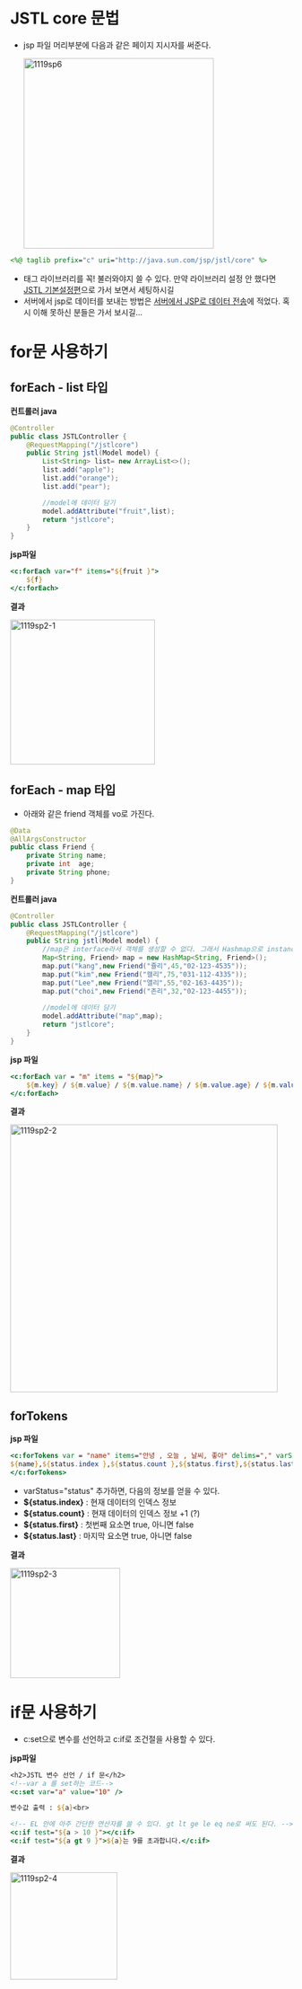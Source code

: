 # JSTL core 문법

- jsp 파일 머리부분에 다음과 같은 페이지 지시자를 써준다.

  <img width="339" alt="1119sp6" src="https://user-images.githubusercontent.com/37058233/99896602-693a0b80-2cd5-11eb-9c27-276020ea423f.PNG">

```jsp
<%@ taglib prefix="c" uri="http://java.sun.com/jsp/jstl/core" %>
```

- 태그 라이브러리를 꼭! 불러와야지 쓸 수 있다. 만약 라이브러리 설정 안 했다면 [JSTL 기본설정편](http://yejip.com/web/2020-11-19-jstl1기본설정/)으로 가서 보면서 세팅하시길
- 서버에서 jsp로 데이터를 보내는 방법은 [서버에서 JSP로 데이터 전송](http://yejip.com/web/2020-11-12-spring4/)에 적었다. 혹시 이해 못하신 분들은 가서 보시길...

# for문 사용하기

## **forEach - list 타입**

**컨트롤러 java**

```java
@Controller
public class JSTLController {
    @RequestMapping("/jstlcore")
    public String jstl(Model model) {
        List<String> list= new ArrayList<>();
        list.add("apple");
        list.add("orange");
        list.add("pear");

        //model에 데이터 담기
        model.addAttribute("fruit",list);
        return "jstlcore";
    }
}
```

**jsp파일**

```jsp
<c:forEach var="f" items="${fruit }">
    ${f}
</c:forEach>
```

**결과**

<img width="258" alt="1119sp2-1" src="https://user-images.githubusercontent.com/37058233/99905220-eb94f080-2d12-11eb-944f-5efa998bad7c.PNG">

## **forEach - map 타입**

- 아래와 같은 friend 객체를 vo로 가진다.

```java
@Data
@AllArgsConstructor
public class Friend {
    private String name;
    private int  age;
    private String phone;
}
```

**컨트롤러 java**

```java
@Controller
public class JSTLController {
    @RequestMapping("/jstlcore")
    public String jstl(Model model) {
        //map은 interface라서 객체를 생성할 수 없다. 그래서 Hashmap으로 instance를 설정해준다.
        Map<String, Friend> map = new HashMap<String, Friend>();
        map.put("kang",new Friend("쥴리",45,"02-123-4535"));
        map.put("kim",new Friend("캘리",75,"031-112-4335"));
        map.put("Lee",new Friend("앨리",55,"02-163-4435"));
        map.put("choi",new Friend("존리",32,"02-123-4455"));      
        
        //model에 데이터 담기
        model.addAttribute("map",map);
        return "jstlcore";
    }
}
```

**jsp 파일**

```jsp
<c:forEach var = "m" items = "${map}">
    ${m.key} / ${m.value} / ${m.value.name} / ${m.value.age} / ${m.value.phone }<br>
</c:forEach>
```

**결과**

<img width="477" alt="1119sp2-2" src="https://user-images.githubusercontent.com/37058233/99905464-35caa180-2d14-11eb-8c57-681a315d4c2f.PNG">

## **forTokens**

**jsp 파일**

```jsp
<c:forTokens var = "name" items="안녕 , 오늘 , 날씨, 좋아" delims="," varStatus="status"> 
${name},${status.index },${status.count },${status.first},${status.last}<br>
</c:forTokens>
```

- varStatus="status" 추가하면, 다음의 정보를 얻을 수 있다. 
- **${status.index}** : 현재 데이터의 인덱스 정보
- **${status.count}** : 현재 데이터의 인덱스 정보 +1 (?)
- **${status.first}** : 첫번째 요소면 true, 아니면 false
- **${status.last}** : 마지막 요소면 true, 아니면 false

**결과**

<img width="196" alt="1119sp2-3" src="https://user-images.githubusercontent.com/37058233/99905592-1aac6180-2d15-11eb-85b7-dcc45ab7a284.PNG">



# if문 사용하기

- c:set으로 변수를 선언하고 c:if로 조건절을 사용할 수 있다. 

**jsp파일**

```jsp
<h2>JSTL 변수 선언 / if 문</h2>
<!--var a 를 set하는 코드-->
<c:set var="a" value="10" />

변수값 출력 : ${a}<br>

<!-- EL 안에 아주 간단한 연산자를 쓸 수 있다. gt lt ge le eq ne로 써도 된다. -->
<c:if test="${a > 10 }"></c:if>
<c:if test="${a gt 9 }">${a}는 9를 초과합니다.</c:if>
```

**결과**

<img width="191" alt="1119sp2-4" src="https://user-images.githubusercontent.com/37058233/99905780-5136ac00-2d16-11eb-8e30-40ae2d0f19d3.PNG">